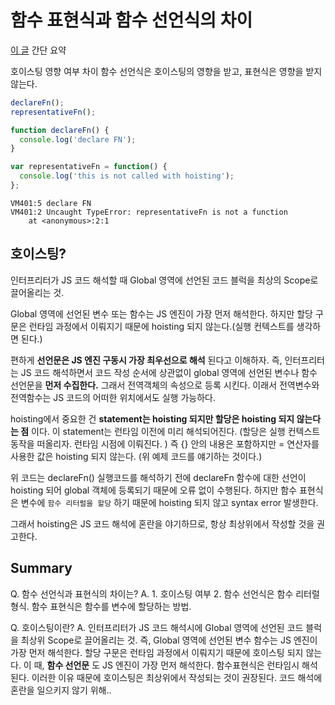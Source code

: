 # 함수 표현식과 함수 선언식의 차이

[이 글](http://insanehong.kr/post/javascript-function/) 간단 요약

호이스팅 영향 여부 차이
함수 선언식은 호이스팅의 영향을 받고, 표현식은 영향을 받지 않는다.

```js
declareFn();
representativeFn();

function declareFn() {
  console.log('declare FN');
}

var representativeFn = function() {
  console.log('this is not called with hoisting');
};
```

```
VM401:5 declare FN
VM401:2 Uncaught TypeError: representativeFn is not a function
    at <anonymous>:2:1
```

## 호이스팅?

인터프리터가 JS 코드 해석할 때 Global 영역에 선언된 코드 블럭을 최상의 Scope로 끌어올리는 것.

Global 영역에 선언된 변수 또는 함수는 JS 엔진이 가장 먼저 해석한다. 하지만 할당 구문은 런타임 과정에서 이뤄지기 때문에 hoisting 되지 않는다.(실행 컨텍스트를 생각하면 된다.)

편하게 **선언문은 JS 엔진 구동시 가장 최우선으로 해석** 된다고 이해하자.
즉, 인터프리터는 JS 코드 해석하면서 코드 작성 순서에 상관없이 global 영역에 선언된 변수나 함수 선언문을 **먼저 수집한다.**
그래서 전역객체의 속성으로 등록 시킨다. 이래서 전역변수와 전역함수는 JS 코드의 어떠한 위치에서도 실행 가능하다.

hoisting에서 중요한 건
**statement는 hoisting 되지만 할당은 hoisting 되지 않는다는 점** 이다. 이 statement는 런타임 이전에 미리 해석되어진다. (할당은 실행 컨텍스트 동작을 떠올리자. 런타임 시점에 이뤄진다. )
즉 {} 안의 내용은 포함하지만 = 연산자를 사용한 값은 hoisting 되지 않는다. (위 예제 코드를 얘기하는 것이다.)

위 코드는 declareFn() 실행코드를 해석하기 전에 declareFn 함수에 대한 선언이 hoisting 되어 global 객체에 등록되기 때문에 오류 없이 수행된다.
하지만 함수 표현식은 변수에 `함수 리터럴을 할당` 하기 때문에 hoisting 되지 않고 syntax error 발생한다.

그래서 hoisting은 JS 코드 해석에 혼란을 야기하므로, 항상 최상위에서 작성할 것을 권고한다.

## Summary

Q. 함수 선언식과 표현식의 차이는?
A. 1. 호이스팅 여부 2. 함수 선언식은 함수 리터럴 형식. 함수 표현식은 함수를 변수에 할당하는 방법.

Q. 호이스팅이란?
A. 인터프리터가 JS 코드 해석시에 Global 영역에 선언된 코드 블럭을 최상위 Scope로 끌어올리는 것. 즉, Global 영역에 선언된 변수 함수는 JS 엔진이 가장 먼저 해석한다.
할당 구문은 런타임 과정에서 이뤄지기 때문에 호이스팅 되지 않는다. 이 때, **함수 선언문** 도 JS 엔진이 가장 먼저 해석한다. 함수표현식은 런타임시 해석된다.
이러한 이유 때문에 호이스팅은 최상위에서 작성되는 것이 권장된다. 코드 해석에 혼란을 일으키지 않기 위해..
